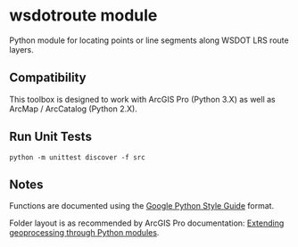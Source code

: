 wsdotroute module
=================

Python module for locating points or line segments along WSDOT LRS route layers.

Compatibility
-------------

This toolbox is designed to work with ArcGIS Pro (Python 3.X) as well as ArcMap / ArcCatalog (Python 2.X).

<!--

This section will probably no longer be necessary. Delete when we are sure that is the case.

Running toolbox from ArcCatalog
-------------------------------

If you want to run the `wsdotroute.pyt` toolbox from ArcCatalog without installing the module (e.g., when you are a developer modifying the code), you will need to do the following to ensure the toolbox can find the `wsdotroute` module.

1. Open the Python Window
2. Type the following in the window (replacing the path given here with the actual path to the `src` folder on your computer)
    ```python
    import sys
    sys.path.append(r'C:\Users\YourUserName\Documents\GitHub\wsdot-route-gp\src')
    ```
3. Open the toolbox file
-->

Run Unit Tests
--------------

```console
python -m unittest discover -f src
```

Notes
-----
Functions are documented using the [Google Python Style Guide] format.

Folder layout is as recommended by ArcGIS Pro documentation: [Extending geoprocessing through Python modules].


[Google Python Style Guide]:https://google.github.io/styleguide/pyguide.html
[Extending geoprocessing through Python modules]:https://pro.arcgis.com/en/pro-app/arcpy/geoprocessing_and_python/extending-geoprocessing-through-python-modules.htm